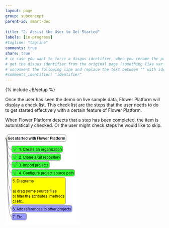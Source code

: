 ```yaml
---
layout: page
group: subconcept
parent-id: smart-doc

title: "2. Assist the User to Get Started"
labels: [in-progress]
#tagline: "tagline"
comments: true
share: true
# in case you want to force a disqus identifier, when you rename the page
# get the disqus identifier from the original page (something like var disqus_identifier = 'ident';),
# uncomment the following line and replace the text between "" with ident
#comments_identifier: "identifier"
---
```

{% include JB/setup %}

Once the user has seen the demo on live sample data, Flower Platform will display a check list. This check list are the steps that the user needs to do to get started effectively with a certain feature of Flower Platform.

When Flower Platform detects that a step has been completed, the item is automatically checked. Or the user might check steps he would like to skip.  

<p class="text-center">
<img class="img-polaroid" src="assist.png"/>
</p>

